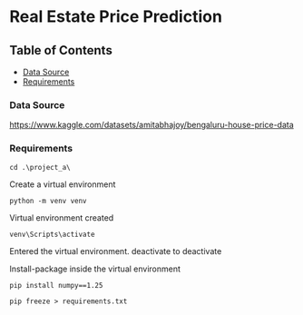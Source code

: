 # Real Estate Price Prediction

## Table of Contents 
* [Data Source](data-source)
* [Requirements](requirements)

### Data Source
https://www.kaggle.com/datasets/amitabhajoy/bengaluru-house-price-data

### Requirements

```
cd .\project_a\
```

Create a virtual environment
```
python -m venv venv
```

Virtual environment created
```
venv\Scripts\activate
```
Entered the virtual environment. deactivate to deactivate

Install-package inside the virtual environment
```
pip install numpy==1.25
```
```
pip freeze > requirements.txt
```
